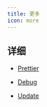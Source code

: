 ```yaml
---
title: 更多
icon: more
---
```


## 详细

- [Prettier](Prettier.md)

- [Debug](Debug.md)

- [Update](Update.md)
